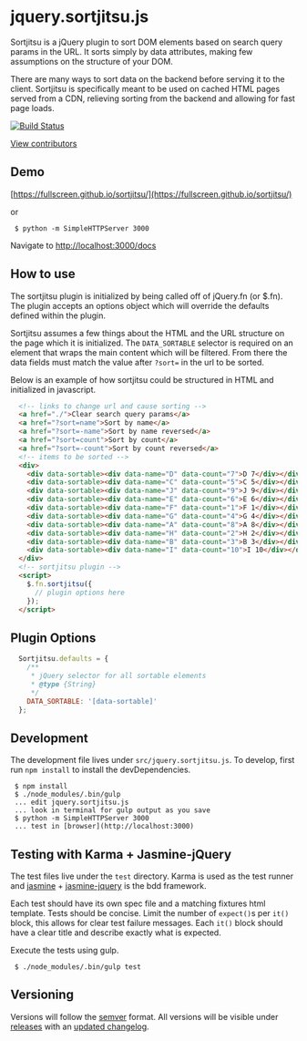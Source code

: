 # jquery.sortjitsu.js

Sortjitsu is a jQuery plugin to sort DOM elements based on search query params in the URL. It sorts simply by data attributes, making few assumptions on the structure of your DOM.

There are many ways to sort data on the backend before serving it to the client. Sortjitsu is specifically meant to be used on cached HTML pages served from a CDN, relieving sorting from the backend and allowing for fast page loads.

[![Build Status](https://travis-ci.org/Fullscreen/sortjitsu.svg?branch=master)](https://travis-ci.org/Fullscreen/sortjitsu)

[View contributors](https://github.com/Fullscreen/sortjitsu/graphs/contributors)

## Demo
[https://fullscreen.github.io/sortjitsu/](https://fullscreen.github.io/sortjitsu/)

or

```shell
 $ python -m SimpleHTTPServer 3000
```
Navigate to [http://localhost:3000/docs](http://localhost:3000/docs)

## How to use
The sortjitsu plugin is initialized by being called off of jQuery.fn (or $.fn). The plugin
accepts an options object which will override the defaults defined within the plugin.

Sortjitsu assumes a few things about the HTML and the URL structure on the page which it is
initialized. The `DATA_SORTABLE` selector is required on an element that wraps the main content
which will be filtered. From there the data fields must match the value after `?sort=` in the url
to be sorted.

Below is an example of how sortjitsu could be structured in HTML and initialized in javascript.
```html
  <!-- links to change url and cause sorting -->
  <a href="./">Clear search query params</a>
  <a href="?sort=name">Sort by name</a>
  <a href="?sort=-name">Sort by name reversed</a>
  <a href="?sort=count">Sort by count</a>
  <a href="?sort=-count">Sort by count reversed</a>
  <!-- items to be sorted -->
  <div>
    <div data-sortable><div data-name="D" data-count="7">D 7</div></div>
    <div data-sortable><div data-name="C" data-count="5">C 5</div></div>
    <div data-sortable><div data-name="J" data-count="9">J 9</div></div>
    <div data-sortable><div data-name="E" data-count="6">E 6</div></div>
    <div data-sortable><div data-name="F" data-count="1">F 1</div></div>
    <div data-sortable><div data-name="G" data-count="4">G 4</div></div>
    <div data-sortable><div data-name="A" data-count="8">A 8</div></div>
    <div data-sortable><div data-name="H" data-count="2">H 2</div></div>
    <div data-sortable><div data-name="B" data-count="3">B 3</div></div>
    <div data-sortable><div data-name="I" data-count="10">I 10</div></div>
  </div>
  <!-- sortjitsu plugin -->
  <script>
    $.fn.sortjitsu({
      // plugin options here
    });
  </script>
```

## Plugin Options
```js
  Sortjitsu.defaults = {
    /**
     * jQuery selector for all sortable elements
     * @type {String}
     */
    DATA_SORTABLE: '[data-sortable]'
  };
```

## Development
The development file lives under `src/jquery.sortjitsu.js`. To develop, first run `npm install` to
install the devDependencies.
```shell
 $ npm install
 $ ./node_modules/.bin/gulp
 ... edit jquery.sortjitsu.js
 ... look in terminal for gulp output as you save
 $ python -m SimpleHTTPServer 3000
 ... test in [browser](http://localhost:3000)
```

## Testing with Karma + Jasmine-jQuery
The test files live under the `test` directory. Karma is used as the test runner and
[jasmine](http://jasmine.github.io/) + [jasmine-jquery](https://github.com/velesin/jasmine-jquery)
is the bdd framework.

Each test should have its own spec file and a matching fixtures html template. Tests should be
concise. Limit the number of `expect()`s per `it()` block, this allows for clear test failure
messages. Each `it()` block should have a clear title and describe exactly what is expected.

Execute the tests using gulp.
```shell
 $ ./node_modules/.bin/gulp test
```

## Versioning
Versions will follow the [semver](http://semver.org/) format. All versions will be visible under
[releases](https://github.com/Fullscreen/sortjitsu/releases) with an
[updated changelog](https://github.com/Fullscreen/sortjitsu/blob/master/CHANGELOG.md).
